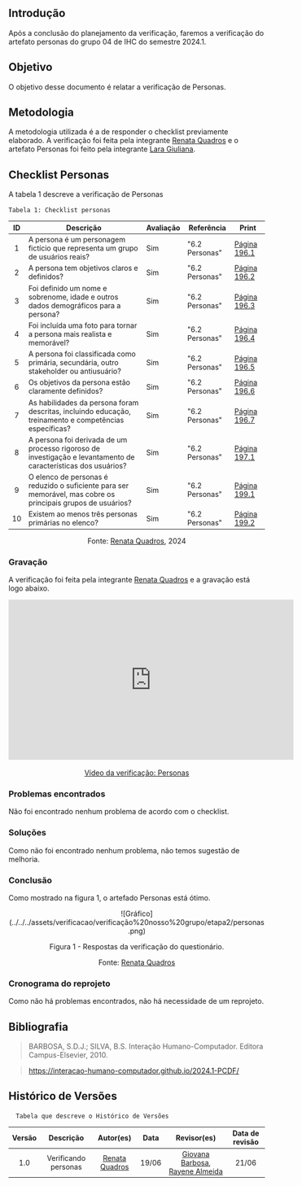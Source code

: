 ## Introdução
Após a conclusão do planejamento da verificação, faremos a verificação do artefato personas do grupo 04 de IHC do semestre 2024.1.

## Objetivo
O objetivo desse documento é relatar a verificação de Personas.

## Metodologia 
A metodologia utilizada é a de responder o checklist previamente elaborado. A verificação foi feita pela integrante [Renata Quadros](https://github.com/Renatinha28) e o artefato Personas foi feito pela integrante [Lara Giuliana](https://github.com/gravelylara).

## Checklist Personas
A tabela 1 descreve a verificação de Personas

    Tabela 1: Checklist personas

| ID | Descrição | Avaliação | Referência | Print |
| :----: | --------- | ---------- | ----------- | ------- |
| 1 | A persona é um personagem fictício que representa um grupo de usuários reais? |Sim | "6.2 Personas" | [Página 196.1](../../../assets/verificacao/verificação%20nosso%20grupo/etapa2/Pagina196.1.png) |
| 2 | A persona tem objetivos claros e definidos? |Sim | "6.2 Personas" | [Página 196.2](../../../assets/verificacao/verificação%20nosso%20grupo/etapa2/Pagina196.2.png) |
| 3 | Foi definido um nome e sobrenome, idade e outros dados demográficos para a persona? |Sim | "6.2 Personas" | [Página 196.3](../../../assets/verificacao/verificação%20nosso%20grupo/etapa2/Pagina196.3.png) |
| 4 | Foi incluída uma foto para tornar a persona mais realista e memorável? |Sim | "6.2 Personas" | [Página 196.4](../../../assets/verificacao/verificação%20nosso%20grupo/etapa2/Pagina196.4.png) |
| 5 | A persona foi classificada como primária, secundária, outro stakeholder ou antiusuário? |Sim | "6.2 Personas" | [Página 196.5](../../../assets/verificacao/verificação%20nosso%20grupo/etapa2/Pagina196.5.png) |
| 6 | Os objetivos da persona estão claramente definidos? |Sim | "6.2 Personas" | [Página 196.6](../../../assets/verificacao/verificação%20nosso%20grupo/etapa2/Pagina196.6.png) |
| 7 | As habilidades da persona foram descritas, incluindo educação, treinamento e competências específicas? | Sim| "6.2 Personas" | [Página 196.7](../../../assets/verificacao/verificação%20nosso%20grupo/etapa2/Pagina196.7.png) |
| 8 | A persona foi derivada de um processo rigoroso de investigação e levantamento de características dos usuários? | Sim| "6.2 Personas" | [Página 197.1](../../../assets/verificacao/verificação%20nosso%20grupo/etapa2/Pagina197.1.png) |
| 9 | O elenco de personas é reduzido o suficiente para ser memorável, mas cobre os principais grupos de usuários? |Sim | "6.2 Personas" | [Página 199.1](../../../assets/verificacao/verificação%20nosso%20grupo/etapa2/Pagina199.1.png) |
| 10 | Existem ao menos três personas primárias no elenco? |Sim | "6.2 Personas" | [Página 199.2](../../../assets/verificacao/verificação%20nosso%20grupo/etapa2/Pagina199.2.png) |

  <center> <p>Fonte: <a href="https://github.com/Renatinha28">Renata Quadros</a>, 2024</p>
</center>

### Gravação
A verificação foi feita pela integrante [Renata Quadros](https://github.com/Renatinha28) e a gravação está logo abaixo.

<p style="text-align: center">
    <iframe width="560" height="315" src="https://www.youtube.com/embed/jxUx9iTzvB8" title="YouTube video player" frameborder="0" allow="accelerometer; autoplay; clipboard-write; encrypted-media; gyroscope; picture-in-picture; web-share" referrerpolicy="strict-origin-when-cross-origin" allowfullscreen></iframe>
</p>
<p style="text-align: center">
    <a href="https://www.youtube.com/watch?v=jxUx9iTzvB8" target="_blank">Vídeo da verificação: Personas  </a>
</p>

### Problemas encontrados
Não foi encontrado nenhum problema de acordo com o checklist.

### Soluções
Como não foi encontrado nenhum problema, não temos sugestão de melhoria.

### Conclusão
Como mostrado na figura 1, o artefado Personas está ótimo.

<center>
![Gráfico](../../../assets/verificacao/verificação%20nosso%20grupo/etapa2/personas.png)
<div align="center">
<p> Figura 1 - Respostas da verificação do questionário.</p>
 <center>  <p>Fonte: <a href="https://github.com/Renatinha28">Renata Quadros</a>  </p></center>        
</div></center>


### Cronograma do reprojeto
Como não há problemas encontrados, não há necessidade de um reprojeto.

## Bibliografia
> BARBOSA, S.D.J.; SILVA, B.S. Interação Humano-Computador. Editora Campus-Elsevier, 2010.

> https://interacao-humano-computador.github.io/2024.1-PCDF/

## Histórico de Versões
      Tabela que descreve o Histórico de Versões

|     Versão       |     Descrição      |      Autor(es)      | Data           |  Revisor(es)          |Data de revisão|
| :----------------------------------------------------------: | :-------------------------------: | :-------------------------------------------------: | :-------------------------------: |  :-------------------------------: | :-------------------------------: |
| 1.0 | Verificando personas | [Renata Quadros](https://github.com/Renatinha28)  | 19/06 | [Giovana Barbosa](https://github.com//gio221), [Rayene Almeida](https://github.com/rayenealmeida)|21/06 |